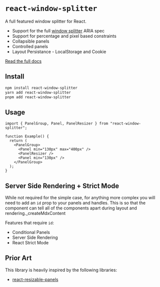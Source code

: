 # `react-window-splitter`

A full featured window splitter for React.

- Support for the full [window splitter](https://www.w3.org/WAI/ARIA/apg/patterns/windowsplitter/) ARIA spec
- Support for percentage and pixel based constraints
- Collapsible panels
- Controlled panels
- Layout Persistance - LocalStorage and Cookie

[Read the full docs](https://react-window-splitter-six.vercel.app)

## Install

```bash
npm install react-window-splitter
yarn add react-window-splitter
pnpm add react-window-splitter
```

## Usage

```tsx
import { PanelGroup, Panel, PanelResizer } from "react-window-splitter";

function Example() {
  return (
    <PanelGroup>
      <Panel min="130px" max="400px" />
      <PanelResizer />
      <Panel min="130px" />
    </PanelGroup>
  );
}
```

## Server Side Rendering + Strict Mode

While not required for the simple case, for anything more complex you will
need to add an `id` prop to your panels and handles.
This is so that the component can tell all of the components apart during layout and rendering.\_createMdxContent

Features that require `id`:

- Conditional Panels
- Server Side Rendering
- React Strict Mode

## Prior Art

This library is heavily inspired by the following libraries:

- [react-resizable-panels](https://github.com/bvaughn/react-resizable-panels)
